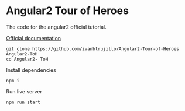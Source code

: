 # Angular2 Tour of Heroes

The code for the angular2 official tutorial.

[Official documentation](https://angular.io/docs/ts/latest/tutorial/)
```
git clone https://github.com/ivanbtrujillo/Angular2-Tour-of-Heroes Angular2-ToH
cd Angular2- ToH
````
Install dependencies
```
npm i
```
Run live server
```
npm run start
```
